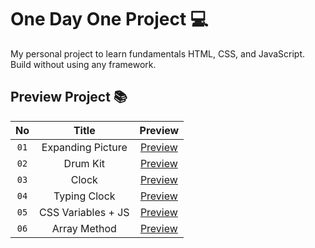 
# One Day One Project 💻

My personal project to learn fundamentals HTML, CSS, and JavaScript. Build without using any framework.



## Preview Project 📚


| No   | Title               | Preview                                           |
|:----:| :------------------:| :------------------------------------------------:|
| `01` | Expanding Picture   | [Preview](https://expanding-picture.netlify.app/) |
| `02` | Drum Kit            | [Preview](https://akbar-drum-kit.netlify.app/)    |
| `03` | Clock               | [Preview](https://akbar-clock.netlify.app/)       |
| `04` | Typing Clock        | [Preview](https://typing-clock.netlify.app/)      |
| `05` | CSS Variables + JS  | [Preview](https://css-variables-js.netlify.app/)  |
| `06` | Array Method        | [Preview]()  |
